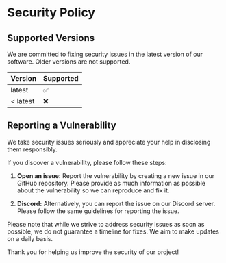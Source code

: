 # Security Policy

## Supported Versions

We are committed to fixing security issues in the latest version of our software. Older versions are not supported.

| Version | Supported |
| ------- | --------- |
| latest  | ✅        |
| < latest| ❌        |

## Reporting a Vulnerability

We take security issues seriously and appreciate your help in disclosing them responsibly.

If you discover a vulnerability, please follow these steps:

1. **Open an issue:** Report the vulnerability by creating a new issue in our GitHub repository. Please provide as much information as possible about the vulnerability so we can reproduce and fix it.

2. **Discord:** Alternatively, you can report the issue on our Discord server. Please follow the same guidelines for reporting the issue.

Please note that while we strive to address security issues as soon as possible, we do not guarantee a timeline for fixes. We aim to make updates on a daily basis.

Thank you for helping us improve the security of our project!
